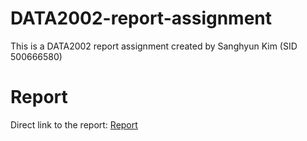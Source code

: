 # DATA2002-report-assignment
This is a DATA2002 report assignment created by Sanghyun Kim (SID 500666580)

# Report
Direct link to the report: [Report](https://sanghyunkim1.github.io/DATA2002-report-assignment/data2002_report.html)
